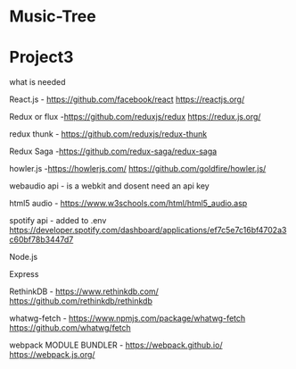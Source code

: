 # Music-Tree
# Project3

what is needed 

React.js - https://github.com/facebook/react  https://reactjs.org/

Redux or flux -https://github.com/reduxjs/redux   https://redux.js.org/

redux thunk - https://github.com/reduxjs/redux-thunk

Redux Saga -https://github.com/redux-saga/redux-saga

howler.js -https://howlerjs.com/  https://github.com/goldfire/howler.js/

webaudio api -  is a webkit and dosent need an api key

html5 audio - https://www.w3schools.com/html/html5_audio.asp

spotify api - added to .env https://developer.spotify.com/dashboard/applications/ef7c5e7c16bf4702a3c60bf78b3447d7

Node.js

Express

RethinkDB - https://www.rethinkdb.com/  https://github.com/rethinkdb/rethinkdb

whatwg-fetch - https://www.npmjs.com/package/whatwg-fetch   https://github.com/whatwg/fetch


webpack MODULE BUNDLER - https://webpack.github.io/  https://webpack.js.org/


